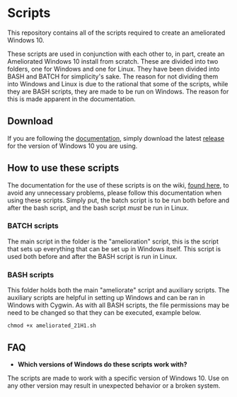 # Scripts

This repository contains all of the scripts required to create an ameliorated Windows 10.

These scripts are used in conjunction with each other to, in part, create an Ameliorated Windows 10 install from scratch. These are divided into two folders, one for Windows and one for Linux. They have been divided into BASH and BATCH for simplicity's sake. The reason for not dividing them into Windows and Linux is due to the rational that some of the scripts, while they are BASH scripts, they are made to be run on Windows. The reason for this is made apparent in the documentation.

## Download

If you are following the [documentation](https://wiki.ameliorated.info/doku.php?id=documentation_21H1), simply download the latest [release](https://git.ameliorated.info/malte/scripts/releases) for the version of Windows 10 you are using.

## How to use these scripts

The documentation for the use of these scripts is on the wiki, [found here](https://wiki.ameliorated.info), to avoid any unnecessary problems, please follow this documentation when using these scripts. Simply put, the batch script is to be run both before and after the bash script, and the bash script *must* be run in Linux.

### BATCH scripts

The main script in the folder is the "amelioration" script, this is the script that sets up everything that can be set up in Windows itself. This script is used both before and after the BASH script is run in Linux.

### BASH scripts

This folder holds both the main "ameliorate" script and auxiliary scripts. The auxiliary scripts are helpful in setting up Windows and can be ran in Windows with Cygwin. As with all BASH scripts, the file permissions may be need to be changed so that they can be executed, example below.

`chmod +x ameliorated_21H1.sh`

## FAQ

* __Which versions of Windows do these scripts work with?__

The scripts are made to work with a specific version of Windows 10. Use on any other version may result in unexpected behavior or a broken system.